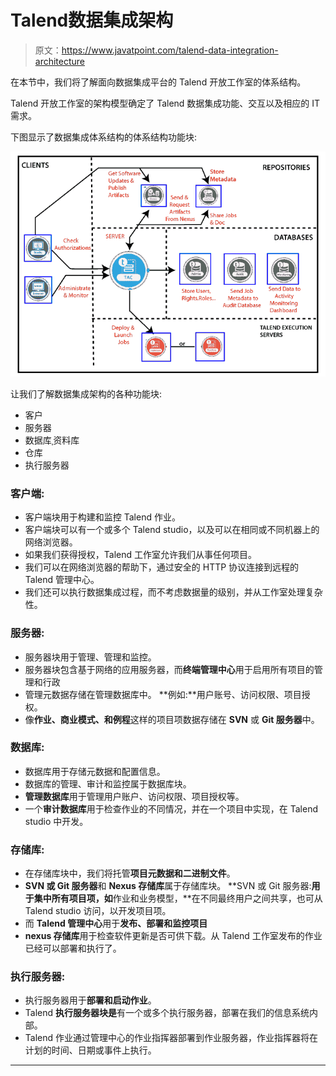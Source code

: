 # Talend数据集成架构

> 原文：<https://www.javatpoint.com/talend-data-integration-architecture>

在本节中，我们将了解面向数据集成平台的 Talend 开放工作室的体系结构。

Talend 开放工作室的架构模型确定了 Talend 数据集成功能、交互以及相应的 IT 需求。

下图显示了数据集成体系结构的体系结构功能块:

![Talend Data Integration Architecture](img/c6c350cb93f0129e24dec8377238361d.png)

让我们了解数据集成架构的各种功能块:

*   客户
*   服务器
*   数据库ˌ资料库
*   仓库
*   执行服务器

### 客户端:

*   客户端块用于构建和监控 Talend 作业。
*   客户端块可以有一个或多个 Talend studio，以及可以在相同或不同机器上的网络浏览器。
*   如果我们获得授权，Talend 工作室允许我们从事任何项目。
*   我们可以在网络浏览器的帮助下，通过安全的 HTTP 协议连接到远程的 Talend 管理中心。
*   我们还可以执行数据集成过程，而不考虑数据量的级别，并从工作室处理复杂性。

### 服务器:

*   服务器块用于管理、管理和监控。
*   服务器块包含基于网络的应用服务器，而**终端管理中心**用于启用所有项目的管理和行政
*   管理元数据存储在管理数据库中。
    **例如:**用户账号、访问权限、项目授权。
*   像**作业、商业模式、**和**例程**这样的项目项数据存储在 **SVN** 或 **Git 服务器**中。

### 数据库:

*   数据库用于存储元数据和配置信息。
*   数据库的管理、审计和监控属于数据库块。
*   **管理数据库**用于管理用户账户、访问权限、项目授权等。
*   一个**审计数据库**用于检查作业的不同情况，并在一个项目中实现，在 Talend studio 中开发。

### 存储库:

*   在存储库块中，我们将托管**项目元数据和二进制文件**。
*   **SVN 或 Git 服务器**和 **Nexus 存储库**属于存储库块。
    **SVN 或 Git 服务器:**用于集中所有项目项，如**作业和业务模型，**在不同最终用户之间共享，也可从 Talend studio 访问，以开发项目项。
*   而 **Talend 管理中心**用于**发布、部署和监控项目**
*   **nexus 存储库**用于检查软件更新是否可供下载。从 Talend 工作室发布的作业已经可以部署和执行了。

### 执行服务器:

*   执行服务器用于**部署和启动作业**。
*   Talend **执行服务器块是**有一个或多个执行服务器，部署在我们的信息系统内部。
*   Talend 作业通过管理中心的作业指挥器部署到作业服务器，作业指挥器将在计划的时间、日期或事件上执行。

* * *